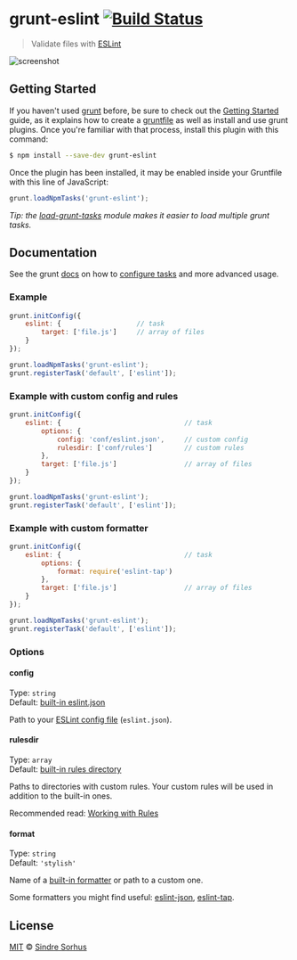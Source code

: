 # grunt-eslint [![Build Status](https://travis-ci.org/sindresorhus/grunt-eslint.svg?branch=master)](https://travis-ci.org/sindresorhus/grunt-eslint)

> Validate files with [ESLint](https://github.com/nzakas/eslint)

![screenshot](screenshot.png)


## Getting Started

If you haven't used [grunt][] before, be sure to check out the [Getting Started][] guide, as it explains how to create a [gruntfile][Getting Started] as well as install and use grunt plugins. Once you're familiar with that process, install this plugin with this command:

```bash
$ npm install --save-dev grunt-eslint
```

Once the plugin has been installed, it may be enabled inside your Gruntfile with this line of JavaScript:

```js
grunt.loadNpmTasks('grunt-eslint');
```

*Tip: the [load-grunt-tasks](https://github.com/sindresorhus/load-grunt-tasks) module makes it easier to load multiple grunt tasks.*

[grunt]: http://gruntjs.com
[Getting Started]: https://github.com/gruntjs/grunt/wiki/Getting-started


## Documentation

See the grunt [docs](https://github.com/gruntjs/grunt/wiki) on how to [configure tasks](https://github.com/gruntjs/grunt/wiki/Configuring-tasks) and more advanced usage.

### Example

```js
grunt.initConfig({
	eslint: {					// task
		target: ['file.js']		// array of files
	}
});

grunt.loadNpmTasks('grunt-eslint');
grunt.registerTask('default', ['eslint']);
```

### Example with custom config and rules

```js
grunt.initConfig({
	eslint: {								// task
		options: {
			config: 'conf/eslint.json',		// custom config
			rulesdir: ['conf/rules']		// custom rules
		},
		target: ['file.js']					// array of files
	}
});

grunt.loadNpmTasks('grunt-eslint');
grunt.registerTask('default', ['eslint']);
```

### Example with custom formatter

```js
grunt.initConfig({
	eslint: {								// task
		options: {
			format: require('eslint-tap')
		},
		target: ['file.js']					// array of files
	}
});

grunt.loadNpmTasks('grunt-eslint');
grunt.registerTask('default', ['eslint']);
```


### Options

#### config

Type: `string`  
Default: [built-in eslint.json](https://github.com/iancmyers/eslint-grunt/blob/master/tasks/conf/eslint.json)

Path to your [ESLint config file](https://github.com/nzakas/eslint/blob/master/docs/rules/README.md) (`eslint.json`).

#### rulesdir

Type: `array`  
Default: [built-in rules directory](https://github.com/nzakas/eslint/tree/master/lib/rules)

Paths to directories with custom rules. Your custom rules will be used in addition to the built-in ones.

Recommended read: [Working with Rules](https://github.com/nzakas/eslint/blob/master/docs/developer-guide/working-with-rules.md)

#### format

Type: `string`  
Default: `'stylish'`

Name of a [built-in formatter](https://github.com/nzakas/eslint/tree/master/lib/formatters) or path to a custom one.

Some formatters you might find useful: [eslint-json](https://github.com/sindresorhus/eslint-json), [eslint-tap](https://github.com/sindresorhus/eslint-tap).


## License

[MIT](http://opensource.org/licenses/MIT) © [Sindre Sorhus](http://sindresorhus.com)
